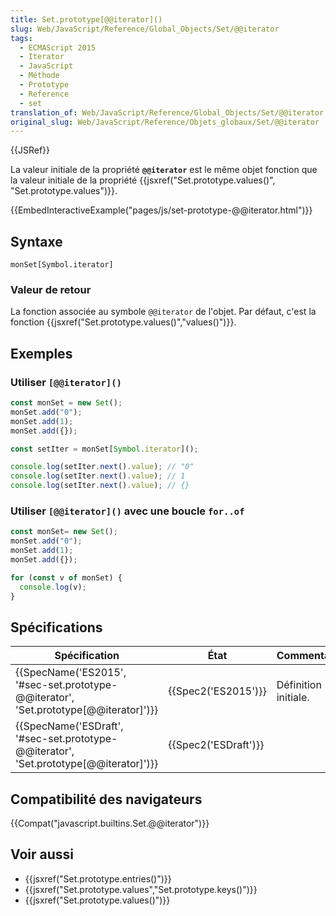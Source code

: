 ```yaml
---
title: Set.prototype[@@iterator]()
slug: Web/JavaScript/Reference/Global_Objects/Set/@@iterator
tags:
  - ECMAScript 2015
  - Iterator
  - JavaScript
  - Méthode
  - Prototype
  - Reference
  - set
translation_of: Web/JavaScript/Reference/Global_Objects/Set/@@iterator
original_slug: Web/JavaScript/Reference/Objets_globaux/Set/@@iterator
---
```

{{JSRef}}

La valeur initiale de la propriété **`@@iterator`** est le même objet fonction que la valeur initiale de la propriété {{jsxref("Set.prototype.values()", "Set.prototype.values")}}.

{{EmbedInteractiveExample("pages/js/set-prototype-@@iterator.html")}}

## Syntaxe

    monSet[Symbol.iterator]

### Valeur de retour

La fonction associée au symbole `@@iterator` de l'objet. Par défaut, c'est la fonction {{jsxref("Set.prototype.values()","values()")}}.

## Exemples

### Utiliser `[@@iterator]()`

```js
const monSet = new Set();
monSet.add("0");
monSet.add(1);
monSet.add({});

const setIter = monSet[Symbol.iterator]();

console.log(setIter.next().value); // "0"
console.log(setIter.next().value); // 1
console.log(setIter.next().value); // {}
```

### Utiliser `[@@iterator]()` avec une boucle `for..of`

```js
const monSet= new Set();
monSet.add("0");
monSet.add(1);
monSet.add({});

for (const v of monSet) {
  console.log(v);
}
```

## Spécifications

| Spécification                                                                                                    | État                         | Commentaires         |
| ---------------------------------------------------------------------------------------------------------------- | ---------------------------- | -------------------- |
| {{SpecName('ES2015', '#sec-set.prototype-@@iterator', 'Set.prototype[@@iterator]')}} | {{Spec2('ES2015')}}     | Définition initiale. |
| {{SpecName('ESDraft', '#sec-set.prototype-@@iterator', 'Set.prototype[@@iterator]')}} | {{Spec2('ESDraft')}} |                      |

## Compatibilité des navigateurs

{{Compat("javascript.builtins.Set.@@iterator")}}

## Voir aussi

- {{jsxref("Set.prototype.entries()")}}
- {{jsxref("Set.prototype.values","Set.prototype.keys()")}}
- {{jsxref("Set.prototype.values()")}}
